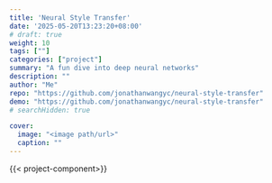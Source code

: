 ```yaml
---
title: 'Neural Style Transfer'
date: '2025-05-20T13:23:20+08:00'
# draft: true 
weight: 10
tags: [""]
categories: ["project"]
summary: "A fun dive into deep neural networks"
description: ""
author: "Me"
repo: "https://github.com/jonathanwangyc/neural-style-transfer"
demo: "https://github.com/jonathanwangyc/neural-style-transfer"
# searchHidden: true

cover:
  image: "<image path/url>"
  caption: ""
---
```

{{< project-component>}}
